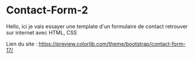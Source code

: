 # Contact-Form-2
Hello, ici je vais essayer une template d'un formulaire de contact retrouver sur internet avec HTML, CSS

Lien du site : https://preview.colorlib.com/theme/bootstrap/contact-form-17/
